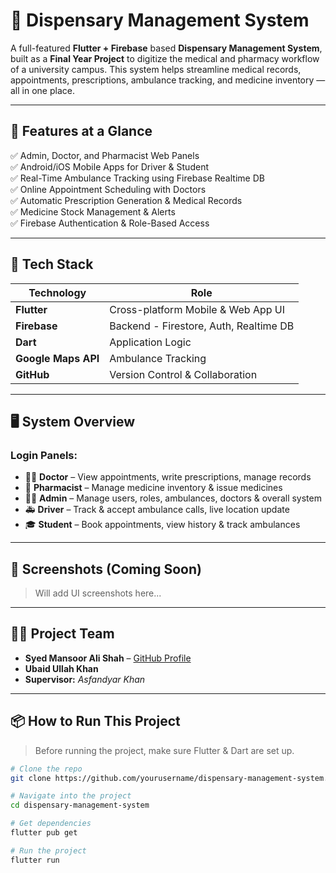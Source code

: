 # 🏥 Dispensary Management System

A full-featured **Flutter + Firebase** based **Dispensary Management System**, built as a **Final Year Project** to digitize the medical and pharmacy workflow of a university campus. This system helps streamline medical records, appointments, prescriptions, ambulance tracking, and medicine inventory — all in one place.

---

## 🚀 Features at a Glance

✅ Admin, Doctor, and Pharmacist Web Panels  
✅ Android/iOS Mobile Apps for Driver & Student  
✅ Real-Time Ambulance Tracking using Firebase Realtime DB  
✅ Online Appointment Scheduling with Doctors  
✅ Automatic Prescription Generation & Medical Records  
✅ Medicine Stock Management & Alerts  
✅ Firebase Authentication & Role-Based Access  

---

## 🧪 Tech Stack

| Technology        | Role                                      |
|-------------------|-------------------------------------------|
| **Flutter**       | Cross-platform Mobile & Web App UI        |
| **Firebase**      | Backend - Firestore, Auth, Realtime DB    |
| **Dart**          | Application Logic                         |
| **Google Maps API** | Ambulance Tracking                      |
| **GitHub**        | Version Control & Collaboration           |

---

## 🖥️ System Overview

### Login Panels:
- 👨‍⚕️ **Doctor** – View appointments, write prescriptions, manage records  
- 🧪 **Pharmacist** – Manage medicine inventory & issue medicines  
- 🧑‍💼 **Admin** – Manage users, roles, ambulances, doctors & overall system  
- 🚑 **Driver** – Track & accept ambulance calls, live location update  
- 🎓 **Student** – Book appointments, view history & track ambulances

---

## 📸 Screenshots (Coming Soon)

> Will add UI screenshots here...

---

## 👨‍💻 Project Team

- **Syed Mansoor Ali Shah** – [GitHub Profile](https://github.com/yourusername)  
- **Ubaid Ullah Khan**  
- **Supervisor:** *Asfandyar Khan*

---

## 📦 How to Run This Project

> Before running the project, make sure Flutter & Dart are set up.

```bash
# Clone the repo
git clone https://github.com/yourusername/dispensary-management-system.git

# Navigate into the project
cd dispensary-management-system

# Get dependencies
flutter pub get

# Run the project
flutter run
